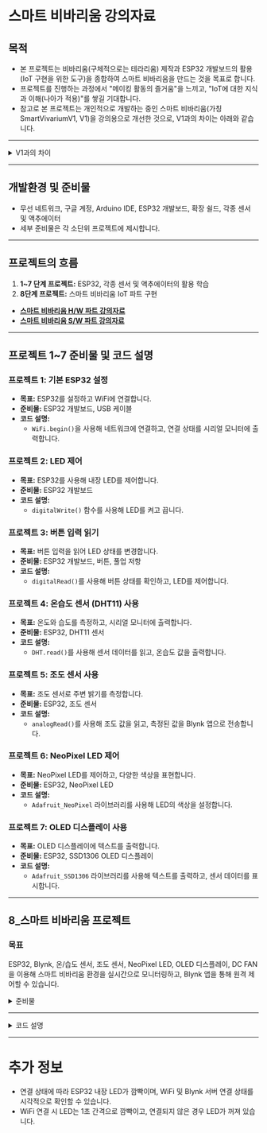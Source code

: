 
# 스마트 비바리움 강의자료

## 목적
- 본 프로젝트는 비바리움(구체적으로는 테라리움) 제작과 ESP32 개발보드의 활용(IoT 구현을 위한 도구)을 종합하여 스마트 비바리움을 만드는 것을 목표로 합니다.
- 프로젝트를 진행하는 과정에서 "메이킹 활동의 즐거움"을 느끼고, "IoT에 대한 지식과 이해(나아가 적용)"를 쌓길 기대합니다.
- 참고로 본 프로젝트는 개인적으로 개발하는 중인 스마트 비바리움(가칭 SmartVivariumV1, V1)을 강의용으로 개선한 것으로, V1과의 차이는 아래와 같습니다.

---

<details>
  <summary>V1과의 차이</summary>

  **1. ESP32 개발보드 변경**
  - 기존 5 type 포트가 C-type 포트로 변경되었습니다.

  **2. ESP32 확장쉴드 변경**
  - Motor Driver가 내장됨으로써 직류 모터의 활용이 손쉬워졌습니다.

  **3. 연결 케이블의 개선**
  - 꼬임이 덜해졌습니다.

  **4. 쉴드 및 센서 모듈의 변경**
  - Inserted nut 방식으로 나사산이 내장된 구조로 변경되었습니다.

  **5. IoT 데이터 스트림 변경**
  - ThingsBoard에서 Blynk로 변경되어 보다 손쉬운 활용이 가능해졌습니다.

  **[스마트 비바리움 버전1 보기](https://github.com/kimyw33/SmartVivarirumV1/blob/main/)**
</details>

---

## 개발환경 및 준비물
- 무선 네트워크, 구글 계정, Arduino IDE, ESP32 개발보드, 확장 쉴드, 각종 센서 및 액추에이터
- 세부 준비물은 각 소단위 프로젝트에 제시합니다.

---

## 프로젝트의 흐름
1. **1~7 단계 프로젝트:** ESP32, 각종 센서 및 액추에이터의 활용 학습
2. **8단계 프로젝트:** 스마트 비바리움 IoT 파트 구현

- **[스마트 비바리움 H/W 파트 강의자료](https://docs.google.com/presentation/d/12xPUkoJv91gLXm0bsvXzf9R5jyYTA5dgaRWX5TxJ8Es/edit#slide=id.g30a0a790ebb_0_480)**
- **[스마트 비바리움 S/W 파트 강의자료](https://docs.google.com/presentation/d/1XFu0OybRgOFuvAiohChtytxxnoHKm3WtEePIajUeksk)**

---

## 프로젝트 1~7 준비물 및 코드 설명

### 프로젝트 1: 기본 ESP32 설정
- **목표:** ESP32를 설정하고 WiFi에 연결합니다.
- **준비물:** ESP32 개발보드, USB 케이블
- **코드 설명:** 
  - `WiFi.begin()`을 사용해 네트워크에 연결하고, 연결 상태를 시리얼 모니터에 출력합니다.

### 프로젝트 2: LED 제어
- **목표:** ESP32를 사용해 내장 LED를 제어합니다.
- **준비물:** ESP32 개발보드
- **코드 설명:** 
  - `digitalWrite()` 함수를 사용해 LED를 켜고 끕니다.

### 프로젝트 3: 버튼 입력 읽기
- **목표:** 버튼 입력을 읽어 LED 상태를 변경합니다.
- **준비물:** ESP32 개발보드, 버튼, 풀업 저항
- **코드 설명:** 
  - `digitalRead()`를 사용해 버튼 상태를 확인하고, LED를 제어합니다.

### 프로젝트 4: 온습도 센서 (DHT11) 사용
- **목표:** 온도와 습도를 측정하고, 시리얼 모니터에 출력합니다.
- **준비물:** ESP32, DHT11 센서
- **코드 설명:** 
  - `DHT.read()`를 사용해 센서 데이터를 읽고, 온습도 값을 출력합니다.

### 프로젝트 5: 조도 센서 사용
- **목표:** 조도 센서로 주변 밝기를 측정합니다.
- **준비물:** ESP32, 조도 센서
- **코드 설명:** 
  - `analogRead()`를 사용해 조도 값을 읽고, 측정된 값을 Blynk 앱으로 전송합니다.

### 프로젝트 6: NeoPixel LED 제어
- **목표:** NeoPixel LED를 제어하고, 다양한 색상을 표현합니다.
- **준비물:** ESP32, NeoPixel LED
- **코드 설명:** 
  - `Adafruit_NeoPixel` 라이브러리를 사용해 LED의 색상을 설정합니다.

### 프로젝트 7: OLED 디스플레이 사용
- **목표:** OLED 디스플레이에 텍스트를 출력합니다.
- **준비물:** ESP32, SSD1306 OLED 디스플레이
- **코드 설명:** 
  - `Adafruit_SSD1306` 라이브러리를 사용해 텍스트를 출력하고, 센서 데이터를 표시합니다.

---

## 8_스마트 비바리움 프로젝트

### 목표
ESP32, Blynk, 온/습도 센서, 조도 센서, NeoPixel LED, OLED 디스플레이, DC FAN을 이용해 스마트 비바리움 환경을 실시간으로 모니터링하고, Blynk 앱을 통해 원격 제어할 수 있습니다.

<details>
  <summary>준비물</summary>

  * ESP32 보드 1개
  * NeoPixel LED (총 18구)
  * DC FAN 1개
  * SSD1306 OLED 디스플레이
  * 버튼 1개
  * USB 케이블 (ESP32와 PC 연결용)
  * WiFi 네트워크 (SSID 및 비밀번호 필요)
  * Blynk 템플릿 (Blynk 계정 및 인증 토큰 필요)
  * Arduino IDE (코드 작성 및 업로드)
  * 필요한 라이브러리 (Blynk, Adafruit SSD1306 등)
</details>

---

<details>
  <summary>코드 설명</summary>

  - **WiFi 및 Blynk 연결:** `Blynk.begin()`을 사용하여 ESP32가 WiFi 네트워크와 Blynk 서버에 연결됩니다.
  - **온습도 측정:** `dhtEvent()` 함수는 DHT11 센서를 사용해 실시간으로 온도와 습도를 측정합니다.
  - **조도 측정:** `cdsEvent()` 함수는 조도 센서를 통해 빛의 밝기를 측정합니다.
  - **OLED 디스플레이:** `showDisplay()` 함수는 실시간 측정 데이터를 화면에 출력합니다.
  - **LED 및 FAN 제어:** `updateLEDState()`, `updateFANState()` 함수로 제어하며, Blynk 앱이나 버튼을 통해 상태를 변경합니다.
  - **타이머 설정:** `timer.setInterval()` 함수를 사용해 주기적으로 센서 데이터를 읽고, OLED 디스플레이를 갱신합니다.
</details>

---

# 추가 정보
- 연결 상태에 따라 ESP32 내장 LED가 깜빡이며, WiFi 및 Blynk 서버 연결 상태를 시각적으로 확인할 수 있습니다.
- WiFi 연결 시 LED는 1초 간격으로 깜빡이고, 연결되지 않은 경우 LED가 꺼져 있습니다.